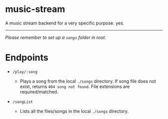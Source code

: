 # music-stream
A music stream backend for a very specific purpose. yes.
****
*Please remember to set up a `songs` folder in root.*
# Endpoints
* `/play/:song`
    * Plays a song from the local `./songs` directory. If song file does not exist, returns `404 song not found`. File              extensions are required/matched.   

* `/songList`
    * Lists all the files/songs in the local `./songs` directory.

